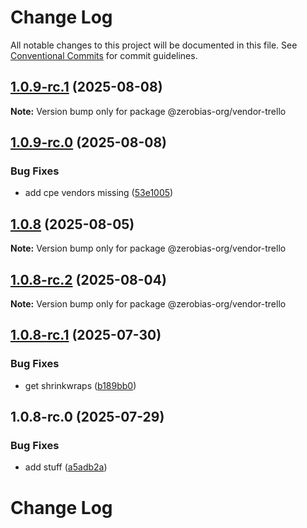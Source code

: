 # Change Log

All notable changes to this project will be documented in this file.
See [Conventional Commits](https://conventionalcommits.org) for commit guidelines.

## [1.0.9-rc.1](https://github.com/zerobias-org/vendor/compare/@zerobias-org/vendor-trello@1.0.9-rc.0...@zerobias-org/vendor-trello@1.0.9-rc.1) (2025-08-08)

**Note:** Version bump only for package @zerobias-org/vendor-trello





## [1.0.9-rc.0](https://github.com/zerobias-org/vendor/compare/@zerobias-org/vendor-trello@1.0.8...@zerobias-org/vendor-trello@1.0.9-rc.0) (2025-08-08)


### Bug Fixes

* add cpe vendors missing ([53e1005](https://github.com/zerobias-org/vendor/commit/53e100520e848be73b2cba8a0ef4f184844b8abb))





## [1.0.8](https://github.com/zerobias-org/vendor/compare/@zerobias-org/vendor-trello@1.0.8-rc.2...@zerobias-org/vendor-trello@1.0.8) (2025-08-05)

**Note:** Version bump only for package @zerobias-org/vendor-trello





## [1.0.8-rc.2](https://github.com/zerobias-org/vendor/compare/@zerobias-org/vendor-trello@1.0.8-rc.1...@zerobias-org/vendor-trello@1.0.8-rc.2) (2025-08-04)

**Note:** Version bump only for package @zerobias-org/vendor-trello





## [1.0.8-rc.1](https://github.com/zerobias-org/vendor/compare/@zerobias-org/vendor-trello@1.0.8-rc.0...@zerobias-org/vendor-trello@1.0.8-rc.1) (2025-07-30)


### Bug Fixes

* get shrinkwraps ([b189bb0](https://github.com/zerobias-org/vendor/commit/b189bb0cf53ad66427530ccc0eab7824527942d3))





## 1.0.8-rc.0 (2025-07-29)


### Bug Fixes

* add stuff ([a5adb2a](https://github.com/zerobias-org/vendor/commit/a5adb2aecd0670c42e9077affecb6a047bf30fc6))





# Change Log
